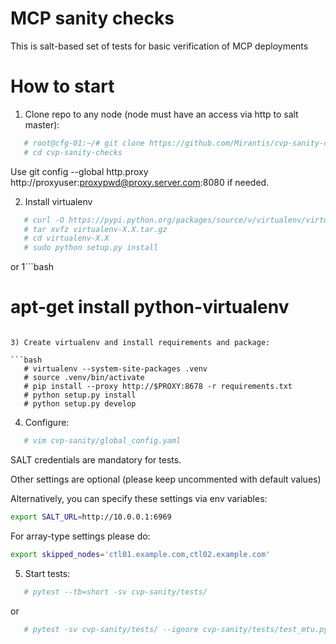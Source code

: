MCP sanity checks
========================

This is salt-based set of tests for basic verification of MCP deployments

How to start
=======================

1) Clone repo to any node (node must have an access via http to salt master):
```bash
   # root@cfg-01:~/# git clone https://github.com/Mirantis/cvp-sanity-checks
   # cd cvp-sanity-checks
```
Use git config --global http.proxy http://proxyuser:proxypwd@proxy.server.com:8080
if needed.

2) Install virtualenv
```bash
   # curl -O https://pypi.python.org/packages/source/v/virtualenv/virtualenv-X.X.tar.gz
   # tar xvfz virtualenv-X.X.tar.gz
   # cd virtualenv-X.X
   # sudo python setup.py install
```
or
1```bash
   # apt-get install python-virtualenv
```

3) Create virtualenv and install requirements and package:

```bash
   # virtualenv --system-site-packages .venv
   # source .venv/bin/activate
   # pip install --proxy http://$PROXY:8678 -r requirements.txt
   # python setup.py install
   # python setup.py develop
```

4) Configure:
```bash
   # vim cvp-sanity/global_config.yaml
```
SALT credentials are mandatory for tests.


Other settings are optional (please keep uncommented with default values)


Alternatively, you can specify these settings via env variables:
```bash
export SALT_URL=http://10.0.0.1:6969
```
For array-type settings please do:
```bash
export skipped_nodes='ctl01.example.com,ctl02.example.com'
```

5) Start tests:
```bash
   # pytest --tb=short -sv cvp-sanity/tests/
```
or
```bash
   # pytest -sv cvp-sanity/tests/ --ignore cvp-sanity/tests/test_mtu.py
```
